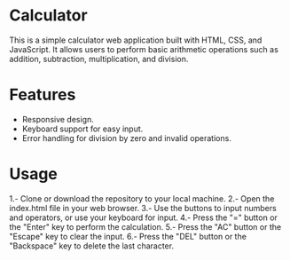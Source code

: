 # Calculator

This is a simple calculator web application built with HTML, CSS, and JavaScript. It allows users to perform basic arithmetic operations such as addition, subtraction, multiplication, and division.

# Features

- Responsive design.
- Keyboard support for easy input.
- Error handling for division by zero and invalid operations.

# Usage

1.- Clone or download the repository to your local machine.
2.- Open the index.html file in your web browser.
3.- Use the buttons to input numbers and operators, or use your keyboard for input.
4.- Press the "=" button or the "Enter" key to perform the calculation.
5.- Press the "AC" button or the "Escape" key to clear the input.
6.- Press the "DEL" button or the "Backspace" key to delete the last character.
